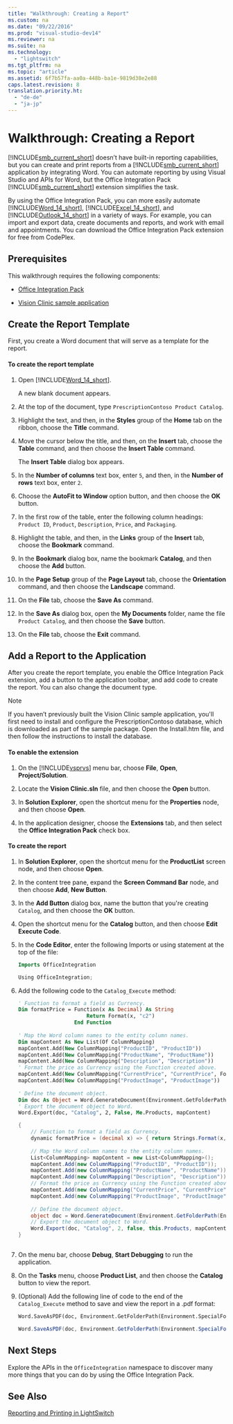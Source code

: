 ```yaml
---
title: "Walkthrough: Creating a Report"
ms.custom: na
ms.date: "09/22/2016"
ms.prod: "visual-studio-dev14"
ms.reviewer: na
ms.suite: na
ms.technology: 
  - "lightswitch"
ms.tgt_pltfrm: na
ms.topic: "article"
ms.assetid: 6f7b57fa-aa0a-448b-ba1e-9819d38e2e88
caps.latest.revision: 8
translation.priority.ht: 
  - "de-de"
  - "ja-jp"
---
```

# Walkthrough: Creating a Report
[!INCLUDE[smb_current_short](../vs140/includes/smb_current_short_md.md)] doesn’t have built-in reporting capabilities, but you can create and print reports from a [!INCLUDE[smb_current_short](../vs140/includes/smb_current_short_md.md)] application by integrating Word. You can automate reporting by using Visual Studio and APIs for Word, but the Office Integration Pack [!INCLUDE[smb_current_short](../vs140/includes/smb_current_short_md.md)] extension simplifies the task.  
  
 By using the Office Integration Pack, you can more easily automate [!INCLUDE[Word_14_short](../vs140/includes/word_14_short_md.md)], [!INCLUDE[Excel_14_short](../vs140/includes/excel_14_short_md.md)], and [!INCLUDE[Outlook_14_short](../vs140/includes/outlook_14_short_md.md)] in a variety of ways. For example, you can import and export data, create documents and reports, and work with email and appointments. You can download the Office Integration Pack extension for free from CodePlex.  
  
## Prerequisites  
 This walkthrough requires the following components:  
  
-   [Office Integration Pack](http://go.microsoft.com/fwlink/?LinkId=261875)  
  
-   [Vision Clinic sample application](http://go.microsoft.com/fwlink/?LinkId=261876)  
  
## Create the Report Template  
 First, you create a Word document that will serve as a template for the report.  
  
#### To create the report template  
  
1.  Open [!INCLUDE[Word_14_short](../vs140/includes/word_14_short_md.md)].  
  
     A new blank document appears.  
  
2.  At the top of the document, type `PrescriptionContoso Product Catalog`.  
  
3.  Highlight the text, and then, in the **Styles** group of the **Home** tab on the ribbon, choose the **Title** command.  
  
4.  Move the cursor below the title, and then, on the **Insert** tab, choose the **Table** command, and then choose the **Insert Table** command.  
  
     The **Insert Table** dialog box appears.  
  
5.  In the **Number of columns** text box, enter `5`, and then, in the **Number of rows** text box, enter `2`.  
  
6.  Choose the **AutoFit to Window** option button, and then choose the **OK** button.  
  
7.  In the first row of the table, enter the following column headings: `Product ID`, `Product`, `Description`, `Price`, and `Packaging`.  
  
8.  Highlight the table, and then, in the **Links** group of the **Insert** tab, choose the **Bookmark** command.  
  
9. In the **Bookmark** dialog box, name the bookmark **Catalog**, and then choose the **Add** button.  
  
10. In the **Page Setup** group of the **Page Layout** tab, choose the **Orientation** command, and then choose the **Landscape** command.  
  
11. On the **File** tab, choose the **Save As** command.  
  
12. In the **Save As** dialog box, open the **My Documents** folder, name the file `Product Catalog`, and then choose the **Save** button.  
  
13. On the **File** tab, choose the **Exit** command.  
  
## Add a Report to the Application  
 After you create the report template, you enable the Office Integration Pack extension, add a button to the application toolbar, and add code to create the report. You can also change the document type.  
  
> [!NOTE]
>  If you haven’t previously built the Vision Clinic sample application, you'll first need to install and configure the PrescriptionContoso database, which is downloaded as part of the sample package. Open the Install.htm file, and then follow the instructions to install the database.  
  
#### To enable the extension  
  
1.  On the [!INCLUDE[vsprvs](../vs140/includes/vsprvs_md.md)] menu bar, choose **File**, **Open**, **Project/Solution**.  
  
2.  Locate the **Vision Clinic.sln** file, and then choose the **Open** button.  
  
3.  In **Solution Explorer**, open the shortcut menu for the **Properties** node, and then choose **Open**.  
  
4.  In the application designer, choose the **Extensions** tab, and then select the **Office Integration Pack** check box.  
  
#### To create the report  
  
1.  In **Solution Explorer**, open the shortcut menu for the **ProductList** screen node, and then choose **Open**.  
  
2.  In the content tree pane, expand the **Screen Command Bar** node, and then choose **Add**, **New Button**.  
  
3.  In the **Add Button** dialog box, name the button that you're creating `Catalog`, and then choose the **OK** button.  
  
4.  Open the shortcut menu for the **Catalog** button, and then choose **Edit Execute Code**.  
  
5.  In the **Code Editor**, enter the following Imports or using statement at the top of the file:  
  
    ```vb  
    Imports OfficeIntegration  
    ```  
  
    ```c#  
    Using OfficeIntegration;  
    ```  
  
6.  Add the following code to the `Catalog_Execute` method:  
  
    ```vb  
    ' Function to format a field as Currency.  
    Dim formatPrice = Function(x As Decimal) As String  
                          Return Format(x, "c2")  
                      End Function  
  
    ' Map the Word column names to the entity column names.  
    Dim mapContent As New List(Of ColumnMapping)  
    mapContent.Add(New ColumnMapping("ProductID", "ProductID"))  
    mapContent.Add(New ColumnMapping("ProductName", "ProductName"))  
    mapContent.Add(New ColumnMapping("Description", "Description"))  
    ' Format the price as Currency using the Function created above.  
    mapContent.Add(New ColumnMapping("CurrentPrice", "CurrentPrice", FormatDelegate:=formatPrice))  
    mapContent.Add(New ColumnMapping("ProductImage", "ProductImage"))  
  
    ' Define the document object.  
    Dim doc As Object = Word.GenerateDocument(Environment.GetFolderPath(Environment.SpecialFolder.MyDocuments) & "\Product Catalog.docx", Me.Products.SelectedItem, mapContent)  
    ' Export the document object to Word.  
    Word.Export(doc, "Catalog", 2, False, Me.Products, mapContent)  
    ```  
  
    ```c#  
    {  
        // Function to format a field as Currency.  
        dynamic formatPrice = (decimal x) => { return Strings.Format(x, "c2"); };  
  
        // Map the Word column names to the entity column names.  
        List<ColumnMapping> mapContent = new List<ColumnMapping>();  
        mapContent.Add(new ColumnMapping("ProductID", "ProductID"));  
        mapContent.Add(new ColumnMapping("ProductName", "ProductName"));  
        mapContent.Add(new ColumnMapping("Description", "Description"));  
        // Format the price as Currency using the Function created above.  
        mapContent.Add(new ColumnMapping("CurrentPrice", "CurrentPrice", FormatDelegate: formatPrice));  
        mapContent.Add(new ColumnMapping("ProductImage", "ProductImage"));  
  
        // Define the document object.  
        object doc = Word.GenerateDocument(Environment.GetFolderPath(Environment.SpecialFolder.MyDocuments) + "\\Product Catalog.docx", this.Products.SelectedItem, mapContent);  
        // Export the document object to Word.  
        Word.Export(doc, "Catalog", 2, false, this.Products, mapContent);  
    }  
  
    ```  
  
7.  On the menu bar, choose **Debug**, **Start Debugging** to run the application.  
  
8.  On the **Tasks** menu, choose **Product List**, and then choose the **Catalog** button to view the report.  
  
9. (Optional) Add the following line of code to the end of the `Catalog_Execute` method to save and view the report in a .pdf format:  
  
    ```vb  
    Word.SaveAsPDF(doc, Environment.GetFolderPath(Environment.SpecialFolder.MyDocuments) & "\Product Catalog.pdf", True)  
    ```  
  
    ```c#  
    Word.SaveAsPDF(doc, Environment.GetFolderPath(Environment.SpecialFolder.MyDocuments) + "\\Product Catalog.pdf", true);  
    ```  
  
## Next Steps  
 Explore the APIs in the `OfficeIntegration` namespace to discover many more things that you can do by using the Office Integration Pack.  
  
## See Also  
 [Reporting and Printing in LightSwitch](../vs140/reporting-and-printing-in-lightswitch.md)